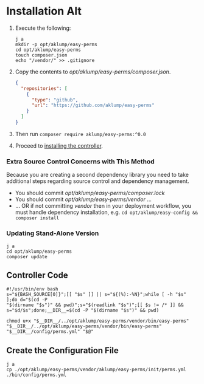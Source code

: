 <!--
id: install_standalone
tags: ''
-->

# Installation Alt

1. Execute the following:

   ```shell
   j a
   mkdir -p opt/aklump/easy-perms
   cd opt/aklump/easy-perms
   touch composer.json
   echo "/vendor/" >> .gitignore
   ```
2. Copy the contents to _opt/aklump/easy-perms/composer.json_.

    ```json
    {
      "repositories": [
        {
          "type": "github",
          "url": "https://github.com/aklump/easy-perms"
        }
      ]
    }
    ```

2. Then run `composer require aklump/easy-perms:^0.0`
1. Proceed to [installing the controller](@controller).

### Extra Source Control Concerns with This Method

Because you are creating a second dependency library you need to take additional steps regarding source control and dependency management.

* You should commit _opt/aklump/easy-perms/composer.lock_
* You should commit _opt/aklump/easy-perms/vendor_ ...
* ... OR if not committing _vendor_ then in your deployment workflow, you must handle dependency installation, e.g. `cd opt/aklump/easy-config && composer install`

### Updating Stand-Alone Version

   ```shell
   j a
   cd opt/aklump/easy-perms
   composer update
   ```

## Controller Code

```shell
#!/usr/bin/env bash
s="${BASH_SOURCE[0]}";[[ "$s" ]] || s="${(%):-%N}";while [ -h "$s" ];do d="$(cd -P
"$(dirname "$s")" && pwd)";s="$(readlink "$s")";[[ $s != /* ]] &&
s="$d/$s";done;__DIR__=$(cd -P "$(dirname "$s")" && pwd)

chmod u+x "$__DIR__/../opt/aklump/easy-perms/vendor/bin/easy-perms"
"$__DIR__/../opt/aklump/easy-perms/vendor/bin/easy-perms" "$__DIR__/config/perms.yml" "$@"
```

## Create the Configuration File

```shell
j a
cp ./opt/aklump/easy-perms/vendor/aklump/easy-perms/init/perms.yml ./bin/config/perms.yml
```
